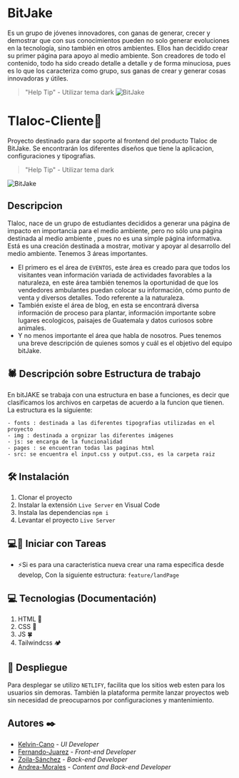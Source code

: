 # BitJake
Es un grupo de jóvenes innovadores, con ganas de generar, crecer y demostrar que con sus conocimientos  pueden no solo generar evoluciones en la tecnología, sino también en otros ambientes. 
Ellos han decidido crear su primer página para apoyo al medio ambiente. Son creadores de todo el contenido, todo ha sido creado detalle a detalle y de forma minuciosa, pues es lo que los caracteriza como grupo, sus ganas de crear y generar cosas innovadoras y útiles.
> "Help Tip" - Utilizar tema dark 
![BitJake](https://res.cloudinary.com/dzdoi1gfv/image/upload/v1656268088/Logo1BitJake_twsjio.png)

# Tlaloc-Cliente🌳​ 

Proyecto destinado para dar soporte al frontend del producto Tlaloc de BitJake.
Se encontrarán los diferentes diseños que tiene la aplicacion, configuraciones y tipografias.


> "Help Tip" - Utilizar tema dark 

![BitJake](https://res.cloudinary.com/dzdoi1gfv/image/upload/v1656224813/TlalocLogo_kvw9dg.png)

## Descripcion
Tlaloc, nace de un grupo de estudiantes decididos a generar una página de impacto en importancia para el medio ambiente, pero no sólo una página destinada al medio ambiente , pues no es una simple página informativa. 
Está es una creación destinada a mostrar, motivar y apoyar al desarrollo del medio ambiente.
Tenemos 3 áreas importantes.
- El primero es el área de `EVENTOS`, este área es creado para que todos los visitantes vean información variada de actividades favorables a la naturaleza, en este área también tenemos la oportunidad de que los vendedores ambulantes puedan colocar su información, cómo punto de venta y diversos detalles. Todo referente a la naturaleza. 
- También existe el área de blog, en esta se encontrará diversa información de proceso para plantar, información importante sobre lugares ecologicos, paisajes de Guatemala y datos curiosos sobre animales. 
- Y no menos importante el área que habla de nosotros. Pues tenemos una breve descripción de quienes somos y cuál es el objetivo del equipo bitJake.

## ​🕷️​​ Descripción sobre Estructura de trabajo
En bitJAKE se trabaja con una estructura en base a funciones, es decir que clasificamos los archivos en carpetas de acuerdo a la funcion que tienen. La estructura es la siguiente:

```
- fonts : destinada a las diferentes tipografias utilizadas en el proyecto
- img : destinada a orgnizar las diferentes imágenes
- js: se encarga de la funcionalidad
- pages : se encuentran todas las paginas html
- src: se encuentra el input.css y output.css, es la carpeta raiz

```

## 🛠 Instalación

1. Clonar el proyecto
2. Instalar la extensión  `Live Server` en Visual Code
3. Instala las dependencias
   `npm i`
4. Levantar el proyecto
   `Live Server`

## 💻​🔨​ Iniciar con Tareas
- ⚡Si es para una caracteristica nueva crear una rama especifica desde develop, Con la siguiente estructura:
    `feature/landPage `

## 💻​ Tecnologias (Documentación)
1.  HTML 🌳 
2.  CSS 🍁
3.  JS 🍀
4.  Tailwindcss ​🏕️​

## ​🦚​ Despliegue
Para desplegar se utilizo `NETLIFY`, facilita que los sitios web esten para los usuarios sin demoras.
También la plataforma permite lanzar proyectos web sin necesidad de preocuparnos por configuraciones y mantenimiento.

## Autores ✒️
* [Kelvin-Cano](https://github.com/Allecan) - *UI Developer*
* [Fernando-Juarez](https://github.com/Rafterminador) - *Front-end Developer* 
* [Zoila-Sánchez](https://github.com/ZoilaSanchez) - *Back-end Developer*
* [Andrea-Morales](https://github.com/AGMH16) - *Content and Back-end Developer*